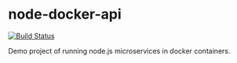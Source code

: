 # node-docker-api

[![Build Status](https://travis-ci.org/superliuwr/node-docker-api.svg?branch=master)](https://travis-ci.org/superliuwr/node-docker-api)

Demo project of running node.js microservices in docker containers.
